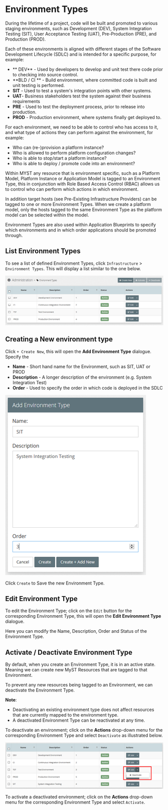 # Environment Types
During the lifetime of a project, code will be built and promoted to various staging environments, such as Development (DEV), System Integration Testing (SIT), User Acceptance Testing (UAT), Pre-Production (PRE), and Production (PROD).

Each of these environments is aligned with different stages of the Software Development Lifecycle (SDLC) and is intended for a specific purpose, for example:
* ** DEV** - Used by developers to develop and unit test there code prior to checking into source control. 
* **BLD / CI ** - Build environment, where committed code is built and unit testing is performed.
* **SIT** - Used to test a system's integration points with  other systems.
* **UAT**-  Business stakeholders test the system against their  business requirements
* **PRE** - Used to test the deployment process, prior to release into production.
* **PROD** - Production environment, where systems finally get deployed to.

For each environment, we need to be able to control who has access to it, and what type of actions they can perform against the environment, for example:

* Who can (re-)provision a platform instance?
* Who is allowed to perform platform configuration changes?
* Who is able to stop/start a platform instance?
* Who is able to deploy / promote code into an environment?

Within MYST any resource that is environment specific, such as a Platform Model, Platform Instance or Application Model is tagged to an Environment Type, this in conjunction with Role Based Access Control (RBAC) allows us to control who can perform which actions in which environment.

In addition target hosts (see Pre-Existing Infrastructure Providers) can be tagged to one or more Environment Types. When we create a platform model, only the hosts tagged to the same  Environment Type as the platform model can be selected within the model.

Environment Types are also used within Application Blueprints to specify which environments and in which order applications should be promoted through.


## List Environment Types
To see a list of defined Environment Types, click  `Infrastructure` > `Environment Types`. This will display a list similar to the one below.

![](img/EnvironmentTypeList.PNG)


## Creating a New environment type
Click `+ Create New`, this will open the **Add Environment Type** dialogue. Specify the 

* **Name** - Short hand name for the Environment, such as SIT, UAT or PROD
* **Description** - A longer description of the environment (e.g. System Integration Test)
* **Order** - Used to specify the order in which code is deployed in the SDLC

![](img/EnvironmentTypeAdd.PNG)


Click `Create` to Save the new Environment Type.

## Edit Environment Type
To edit the Environment Type; click on the `Edit` button for the corresponding Environment Type, this will open the **Edit Environment Type** dialogue.

Here you can modify the Name, Description, Order and Status of the Environment Type.

## Activate / Deactivate Environment Type
By default, when you create an Environment Type, it is in an active state. Meaning we can create new MyST Resources that are tagged to that Environment.

To prevent any new resources being tagged to an Environment, we can deactivate the Environment Type.

**Note**: 
* Deactivating an existing environment type does not affect resources that are currently mapped to the environment type.
* A deactivated Environment Type can be reactivated at any time.

To deactivate an environment; click on the  **Actions** drop-down menu for the corresponding Environment Type and select `Deactivate` as illustrated below.

![](img/EnvironmentTypeDeactivate.PNG)

To activate a deactivated environment; click on the  **Actions** drop-down menu for the corresponding Environment Type and select `Activate`.
